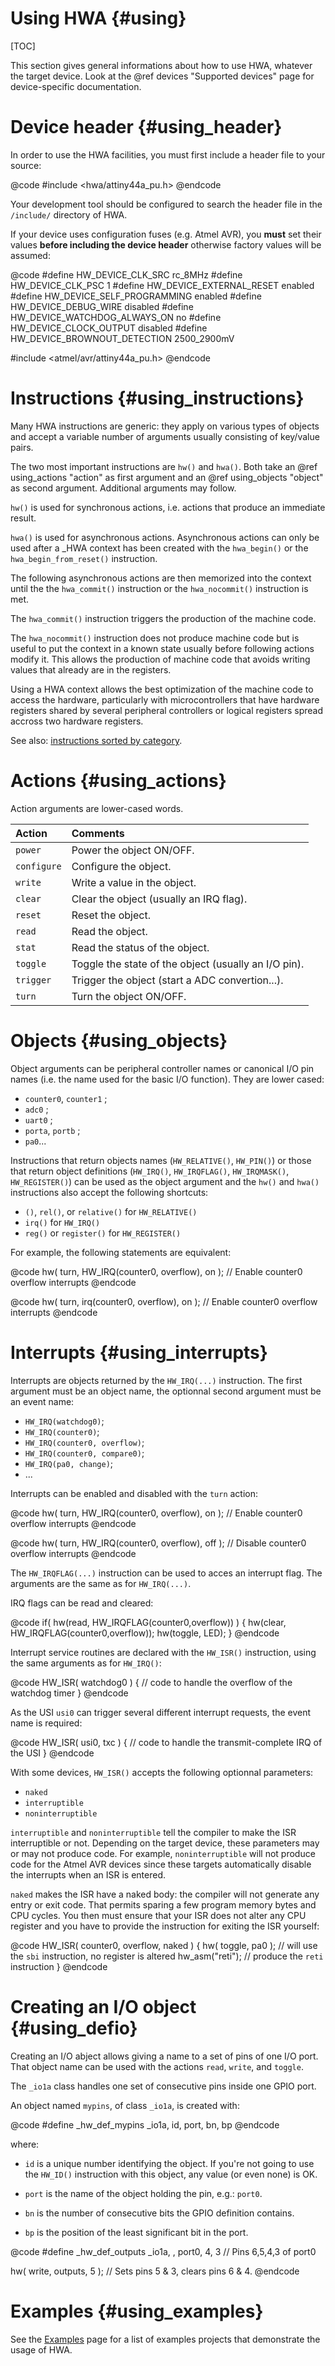 
Using HWA {#using}
=========

[TOC]

This section gives general informations about how to use HWA, whatever the
target device. Look at the @ref devices "Supported devices" page for
device-specific documentation.


Device header {#using_header}
=============

In order to use the HWA facilities, you must first include a header file
to your source:

@code
#include <hwa/attiny44a_pu.h>
@endcode

Your development tool should be configured to search the header file in the
`/include/` directory of HWA.

If your device uses configuration fuses (e.g. Atmel AVR), you __must__ set their
values __before including the device header__ otherwise factory values will be
assumed:

@code
#define HW_DEVICE_CLK_SRC		rc_8MHz
#define HW_DEVICE_CLK_PSC		1
#define HW_DEVICE_EXTERNAL_RESET	enabled
#define HW_DEVICE_SELF_PROGRAMMING	enabled
#define HW_DEVICE_DEBUG_WIRE		disabled
#define HW_DEVICE_WATCHDOG_ALWAYS_ON	no
#define HW_DEVICE_CLOCK_OUTPUT		disabled
#define HW_DEVICE_BROWNOUT_DETECTION	2500_2900mV

#include <atmel/avr/attiny44a_pu.h>
@endcode


Instructions {#using_instructions}
============

Many HWA instructions are generic: they apply on various types of objects and
accept a variable number of arguments usually consisting of key/value pairs.

The two most important instructions are `hw()` and `hwa()`. Both take an @ref
using_actions "action" as first argument and an @ref using_objects "object" as
second argument. Additional arguments may follow.

`hw()` is used for synchronous actions, i.e. actions that produce an immediate
result.

`hwa()` is used for asynchronous actions. Asynchronous actions can only be used
after a _HWA context has been created with the `hwa_begin()` or the
`hwa_begin_from_reset()` instruction.

The following asynchronous actions are then memorized into the context until the
the `hwa_commit()` instruction or the `hwa_nocommit()` instruction is met.

The `hwa_commit()` instruction triggers the production of the machine code.

The `hwa_nocommit()` instruction does not produce machine code but is useful to
put the context in a known state usually before following actions modify
it. This allows the production of machine code that avoids writing values that
already are in the registers.

Using a HWA context allows the best optimization of the machine code to access
the hardware, particularly with microcontrollers that have hardware registers
shared by several peripheral controllers or logical registers spread accross two
hardware registers.

See also: <a href="modules.html">instructions sorted by category</a>.


Actions {#using_actions}
=======

Action arguments are lower-cased words.

Action	    | Comments
:-----------|:-----------
`power`	    | Power the object ON/OFF.
`configure` | Configure the object.
`write`	    | Write a value in the object.
`clear`	    | Clear the object (usually an IRQ flag).
`reset`	    | Reset the object.
`read`	    | Read the object.
`stat`	    | Read the status of the object.
`toggle`    | Toggle the state of the object (usually an I/O pin).
`trigger`   | Trigger the object (start a ADC convertion...).
`turn`	    | Turn the object ON/OFF.


Objects {#using_objects}
=======

Object arguments can be peripheral controller names or canonical I/O pin names
(i.e. the name used for the basic I/O function). They are lower cased:

 * `counter0`, `counter1` ;
 * `adc0` ;
 * `uart0` ;
 * `porta`, `portb` ;
 * `pa0`...

Instructions that return objects names (`HW_RELATIVE()`, `HW_PIN()`) or those
that return object definitions (`HW_IRQ()`, `HW_IRQFLAG()`, `HW_IRQMASK()`,
`HW_REGISTER()`) can be used as the object argument and the `hw()` and `hwa()`
instructions also accept the following shortcuts:

 * `()`, `rel()`, or `relative()` for `HW_RELATIVE()`
 * `irq()` for `HW_IRQ()`
 * `reg()` or `register()` for `HW_REGISTER()`

For example, the following statements are equivalent:

@code
hw( turn, HW_IRQ(counter0, overflow), on );     // Enable counter0 overflow interrupts
@endcode

@code
hw( turn, irq(counter0, overflow), on );        // Enable counter0 overflow interrupts
@endcode


Interrupts {#using_interrupts}
==========

Interrupts are objects returned by the `HW_IRQ(...)` instruction. The first
argument must be an object name, the optionnal second argument must be an event
name:

 * `HW_IRQ(watchdog0)`;
 * `HW_IRQ(counter0)`;
 * `HW_IRQ(counter0, overflow)`;
 * `HW_IRQ(counter0, compare0)`;
 * `HW_IRQ(pa0, change)`;
 * ...

Interrupts can be enabled and disabled with the `turn` action:

@code
hw( turn, HW_IRQ(counter0, overflow), on );     // Enable counter0 overflow interrupts
@endcode

@code
hw( turn, HW_IRQ(counter0, overflow), off );    // Disable counter0 overflow interrupts
@endcode


The `HW_IRQFLAG(...)` instruction can be used to acces an interrupt flag. The
arguments are the same as for `HW_IRQ(...)`.

IRQ flags can be read and cleared:

@code
if( hw(read, HW_IRQFLAG(counter0,overflow)) ) {
    hw(clear, HW_IRQFLAG(counter0,overflow));
    hw(toggle, LED);
}
@endcode

Interrupt service routines are declared with the `HW_ISR()` instruction,
using the same arguments as for `HW_IRQ()`:

@code
HW_ISR( watchdog0 )
{
  // code to handle the overflow of the watchdog timer
}
@endcode

As the USI `usi0` can trigger several different interrupt requests, the event
name is required:

@code
HW_ISR( usi0, txc )
{
  // code to handle the transmit-complete IRQ of the USI
}
@endcode


With some devices, `HW_ISR()` accepts the following optionnal parameters:

 * `naked`
 * `interruptible`
 * `noninterruptible`

`interruptible` and `noninterruptible` tell the compiler to make the ISR
interruptible or not. Depending on the target device, these parameters may or
may not produce code. For example, `noninterruptible` will not produce code
for the Atmel AVR devices since these targets automatically disable the
interrupts when an ISR is entered.

`naked` makes the ISR have a naked body: the compiler will not generate any
entry or exit code. That permits sparing a few program memory bytes and CPU
cycles. You then must ensure that your ISR does not alter any CPU register and
you have to provide the instruction for exiting the ISR yourself:

@code
HW_ISR( counter0, overflow, naked )
{
  hw( toggle, pa0 );    // will use the `sbi` instruction, no register is altered
  hw_asm("reti");       // produce the `reti` instruction
}
@endcode


Creating an I/O object {#using_defio}
======================

Creating an I/O abject allows giving a name to a set of pins of one I/O
port. That object name can be used with the actions `read`, `write`, and
`toggle`.

The `_io1a` class handles one set of consecutive pins inside one GPIO port.

An object named `mypins`, of class `_io1a`, is created with:

@code
#define _hw_def_mypins       _io1a, id, port, bn, bp
@endcode

where:

* `id` is a unique number identifying the object. If you're not going to use
  the `HW_ID()` instruction with this object, any value (or even none) is OK.

* `port` is the name of the object holding the pin, e.g.: `port0`.

* `bn` is the number of consecutive bits the GPIO definition contains.

* `bp` is the position of the least significant bit in the port.


@code
#define _hw_def_outputs      _io1a, , port0, 4, 3    // Pins 6,5,4,3 of port0

hw( write, outputs, 5 );                             // Sets pins 5 & 3, clears pins 6 & 4.
@endcode


Examples {#using_examples}
========

See the <a href="examples.html">Examples</a> page for a list of examples
projects that demonstrate the usage of HWA.

<br>
